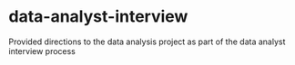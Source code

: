 # data-analyst-interview
Provided directions to the data analysis project as part of the data analyst interview process
